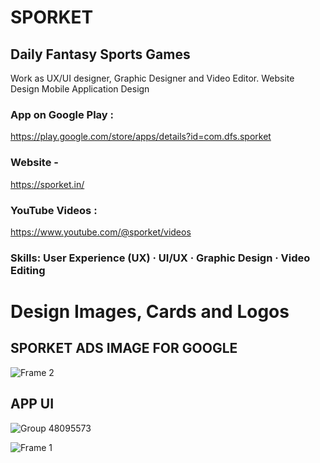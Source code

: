 # SPORKET 
## Daily Fantasy Sports Games

Work as UX/UI designer, Graphic Designer and Video Editor.
Website Design 
Mobile Application Design

### App on Google Play : 
https://play.google.com/store/apps/details?id=com.dfs.sporket

### Website -
https://sporket.in/

### YouTube Videos :
https://www.youtube.com/@sporket/videos

### Skills: User Experience (UX) · UI/UX · Graphic Design · Video Editing

# Design Images, Cards and Logos

## SPORKET ADS IMAGE FOR GOOGLE

![Frame 2](https://user-images.githubusercontent.com/85125898/229275084-5ed0ae34-85a1-4174-84d6-32cbe11dfac2.png)





## APP UI 

![Group 48095573](https://user-images.githubusercontent.com/85125898/229274339-753583d5-09bb-4dc6-9673-5ce36835a878.png)

![Frame 1](https://user-images.githubusercontent.com/85125898/229275089-f307f6ba-6eb1-44ec-874e-136f29feab25.png)



